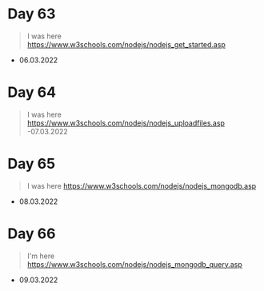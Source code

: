 # Day 63
> I was here https://www.w3schools.com/nodejs/nodejs_get_started.asp
- 06.03.2022

# Day 64
> I was here https://www.w3schools.com/nodejs/nodejs_uploadfiles.asp
-07.03.2022

# Day 65
> I was here https://www.w3schools.com/nodejs/nodejs_mongodb.asp
- 08.03.2022

# Day 66
> I'm here https://www.w3schools.com/nodejs/nodejs_mongodb_query.asp
- 09.03.2022
